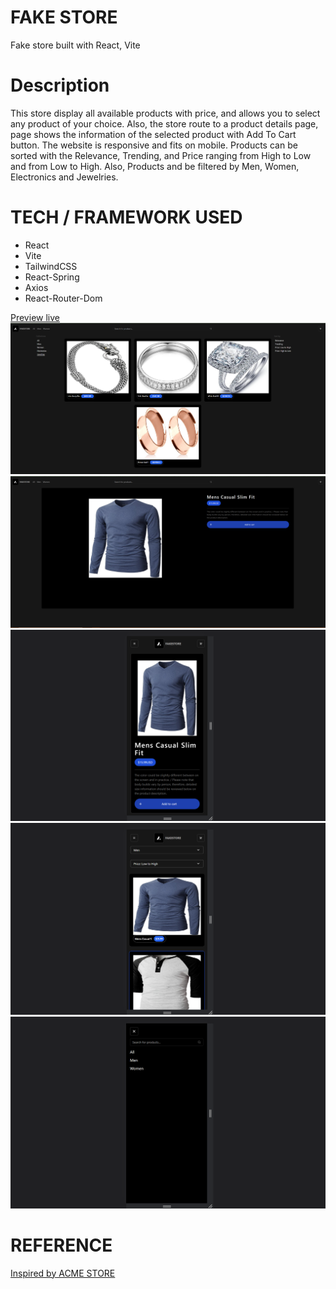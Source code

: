 # FAKE STORE
  Fake store built with React, Vite

# Description 
  This store display all available products with price, and allows you to select any product of your choice. Also, the store route to a product details page, page shows the information of the selected product with Add To Cart button. The website is responsive and fits on mobile.
  Products can be sorted with the Relevance, Trending, and Price ranging from High to Low and from Low to High. Also, Products and be filtered by Men, Women, Electronics and Jewelries.

# TECH / FRAMEWORK USED
  - React
  - Vite
  - TailwindCSS
  - React-Spring
  - Axios
  - React-Router-Dom

  [Preview live](https://regal-meerkat-a806fb.netlify.app/)
  ![Screenshot](/public/Image/sc1.png)
  ![Screenshot](/public/Image/sc2.png)
  ![Screenshot](/public/Image/sc3.png)
  ![Screenshot](/public/Image/sc4.png)
  ![Screenshot](/public/Image/sc5.png)

# REFERENCE
  [Inspired by ACME STORE](https://demo.vercel.store/search)

